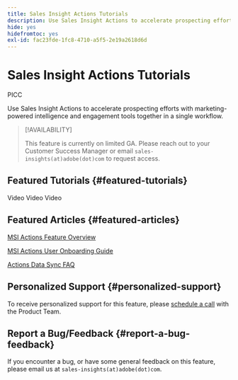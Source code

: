 ```yaml
---
title: Sales Insight Actions Tutorials
description: Use Sales Insight Actions to accelerate prospecting efforts with marketing-powered intelligence and engagement tools together in a single workflow.
hide: yes
hidefromtoc: yes
exl-id: fac23fde-1fc8-4710-a5f5-2e19a2618d6d
---
```

# Sales Insight Actions Tutorials

PICC

Use Sales Insight Actions to accelerate prospecting efforts with marketing-powered intelligence and engagement tools together in a single workflow.

>[!AVAILABILITY]
>
>This feature is currently on limited GA. Please reach out to your Customer Success Manager or email `sales-insights(at)adobe(dot)com` to request access.

## Featured Tutorials {#featured-tutorials}

Video Video Video

## Featured Articles {#featured-articles}

[MSI Actions Feature Overview](https://experienceleague.adobe.com/docs/marketo/using/product-docs/marketo-sales-insight/actions/msi-actions-feature-overview.html)

[MSI Actions User Onboarding Guide](https://experienceleague.adobe.com/docs/marketo/using/product-docs/marketo-sales-insight/actions/getting-started/msi-actions-user-onboarding-guide.html)

[Actions Data Sync FAQ](https://experienceleague.adobe.com/docs/marketo/using/product-docs/marketo-sales-insight/actions/admin/actions-data-sync-faq.html)

## Personalized Support {#personalized-support}

To receive personalized support for this feature, please [schedule a call](https://outlook.office365.com/owa/calendar/AdobeInc1@adobe.onmicrosoft.com/bookings/) with the Product Team.

## Report a Bug/Feedback {#report-a-bug-feedback}

If you encounter a bug, or have some general feedback on this feature, please email us at `sales-insights(at)adobe(dot)com`.
